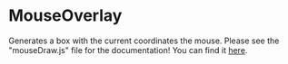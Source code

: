 # MouseOverlay

Generates a box with the current coordinates the mouse. Please see the "mouseDraw.js" file for the documentation!
You can find it [here](https://okaykenji.github.io/MouseOverlay/mouseDraw.js). 
